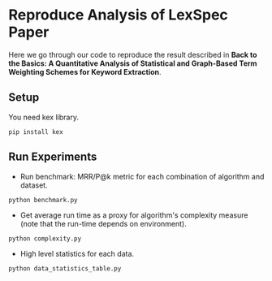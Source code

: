 # Reproduce Analysis of LexSpec Paper 
Here we go through our code to reproduce the result described in 
**Back to the Basics: A Quantitative Analysis of Statistical and Graph-Based Term Weighting Schemes for Keyword Extraction**.

## Setup
You need kex library.
```shell script
pip install kex
``` 

## Run Experiments
- Run benchmark: MRR/P@k metric for each combination of algorithm and dataset. 
```shell script
python benchmark.py
```

- Get average run time as a proxy for algorithm's complexity measure (note that the run-time depends on environment).
```shell script
python complexity.py
```

- High level statistics for each data.
```shell script
python data_statistics_table.py
```
